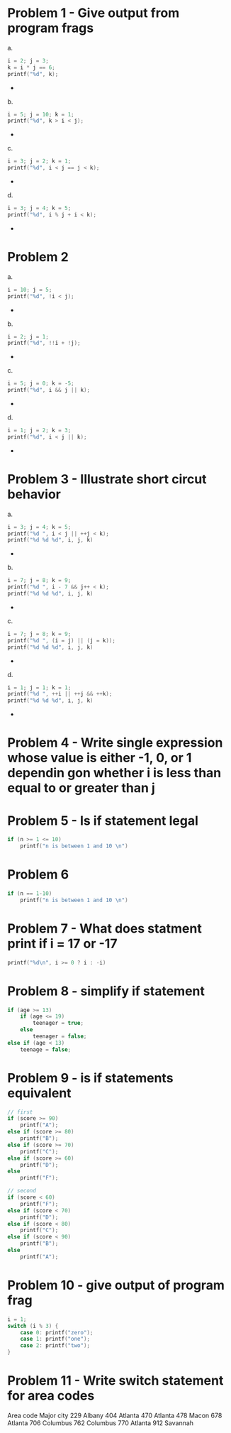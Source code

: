 # Problem 1 - Give output from program frags
a.
```C
i = 2; j = 3;
k = i * j == 6;
printf("%d", k);
```
- 
b.
```C
i = 5; j = 10; k = 1;
printf("%d", k > i < j);
```
- 
c.
```C
i = 3; j = 2; k = 1;
printf("%d", i < j == j < k);
```
- 
d.
```C
i = 3; j = 4; k = 5;
printf("%d", i % j + i < k);
```
- 

# Problem 2
a.
```C
i = 10; j = 5;
printf("%d", !i < j);
```
- 
b.
```C
i = 2; j = 1;
printf("%d", !!i + !j);
```
- 
c.
```C
i = 5; j = 0; k = -5;
printf("%d", i && j || k);
```
- 
d.
```C
i = 1; j = 2; k = 3;
printf("%d", i < j || k);
```
- 

# Problem 3 - Illustrate short circut behavior
a.
```C
i = 3; j = 4; k = 5;
printf("%d ", i < j || ++j < k);
printf("%d %d %d", i, j, k)
```
- 
b.
```C
i = 7; j = 8; k = 9;
printf("%d ", i - 7 && j++ < k);
printf("%d %d %d", i, j, k)
```
- 
c.
```C
i = 7; j = 8; k = 9;
printf("%d ", (i = j) || (j = k));
printf("%d %d %d", i, j, k)
```
- 
d.
```C
i = 1; j = 1; k = 1;
printf("%d ", ++i || ++j && ++k);
printf("%d %d %d", i, j, k)
```
- 

# Problem 4 - Write single expression whose value is either -1, 0, or 1 dependin gon whether i is less than equal to or greater than j


# Problem 5 - Is if statement legal
```C
if (n >= 1 <= 10)
    printf("n is between 1 and 10 \n")
```

# Problem 6
```C
if (n == 1-10)
    printf("n is between 1 and 10 \n")
```

# Problem 7 - What does statment print if i = 17 or -17
```C
printf("%d\n", i >= 0 ? i : -i)
```

# Problem 8 - simplify if statement
```C
if (age >= 13)
    if (age <= 19)
        teenager = true;
    else
        teenager = false;
else if (age < 13)
    teenage = false;
```

# Problem 9 - is if statements equivalent
```C
// first
if (score >= 90)
    printf("A");
else if (score >= 80)
    printf("B");
else if (score >= 70)
    printf("C");
else if (score >= 60)
    printf("D");
else
    printf("F");

// second
if (score < 60)
    printf("F");
else if (score < 70)
    printf("D");
else if (score < 80)
    printf("C");
else if (score < 90)
    printf("B");
else
    printf("A");
```

# Problem 10 - give output of program frag
```C
i = 1;
switch (i % 3) {
    case 0: printf("zero");
    case 1: printf("one");
    case 2: printf("two");
}
```

# Problem 11 - Write switch statement for area codes
Area code   Major city
229         Albany
404         Atlanta
470         Atlanta
478         Macon
678         Atlanta
706         Columbus
762         Columbus
770         Atlanta
912         Savannah
